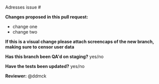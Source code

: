 Adresses issue #

**Changes proposed in this pull request:**
- change one
- change two

**If this is a visual change please attach screencaps of the new branch, making sure to censor user data**

**Has this branch been QA'd on staging?** yes/no

**Have the tests been updated?** yes/no

**Reviewer:** @ddmck
